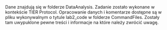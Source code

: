 Dane znajdują się w folderze DataAnalysis. Zadanie zostało wykonane w kontekście TIER Protocol. Opracowanie danych i komentarze dostępne są
w pliku wykonywalnym o tytule lab2_code w folderze CommandFiles. Zostały tam uwypuklone pewne treści i informacje na które należy zwrócić uwagę.

